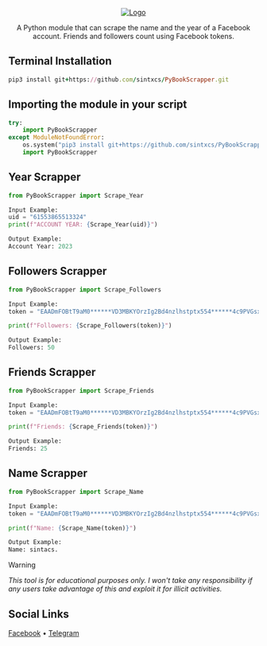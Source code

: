 <p align="center">
  <a href="https://github.com/sintxcs">
    <img src="https://raw.githubusercontent.com/sintxcs/PyBookScrapper/main/assets/PyBookScrapper.jpg" alt="Logo">
  </a>
  <p align="center">
    A Python module that can scrape the name and the year of a Facebook account. Friends and followers count using Facebook tokens.
</p>

## Terminal Installation
```ruby
pip3 install git+https://github.com/sintxcs/PyBookScrapper.git
```

## Importing the module in your script
```python
try:
    import PyBookScrapper
except ModuleNotFoundError:
    os.system("pip3 install git+https://github.com/sintxcs/PyBookScrapper.git")
    import PyBookScrapper
```

## Year Scrapper
```python
from PyBookScrapper import Scrape_Year

Input Example:
uid = "61553865513324"
print(f"ACCOUNT YEAR: {Scrape_Year(uid)}")

Output Example:
Account Year: 2023
```

## Followers Scrapper
```python
from PyBookScrapper import Scrape_Followers

Input Example:
token = "EAADmFOBtT9aM0******VD3MBKYOrzIg2Bd4nzlhstptx554******4c9PVGsx4R9JU89a7iy0GybnUZBLrIUy0wIEsIhuh2k2XNvTYOfZAGnY4Hp*******CxknZBq1L8427X2aBIDpbntW5XGXzqNzPBwNElztX5qF*****ZA68vrx1NQZDZD"

print(f"Followers: {Scrape_Followers(token)}")

Output Example:
Followers: 50
```

## Friends Scrapper
```python
from PyBookScrapper import Scrape_Friends

Input Example:
token = "EAADmFOBtT9aM0******VD3MBKYOrzIg2Bd4nzlhstptx554******4c9PVGsx4R9JU89a7iy0GybnUZBLrIUy0wIEsIhuh2k2XNvTYOfZAGnY4Hp*******CxknZBq1L8427X2aBIDpbntW5XGXzqNzPBwNElztX5qF*****ZA68vrx1NQZDZD"

print(f"Friends: {Scrape_Friends(token)}")

Output Example:
Friends: 25
```

## Name Scrapper
```python
from PyBookScrapper import Scrape_Name

Input Example:
token = "EAADmFOBtT9aM0******VD3MBKYOrzIg2Bd4nzlhstptx554******4c9PVGsx4R9JU89a7iy0GybnUZBLrIUy0wIEsIhuh2k2XNvTYOfZAGnY4Hp*******CxknZBq1L8427X2aBIDpbntW5XGXzqNzPBwNElztX5qF*****ZA68vrx1NQZDZD"

print(f"Name: {Scrape_Name(token)}")

Output Example:
Name: sintacs.
```
> [!WARNING]  
> *This tool is for educational purposes only. I won't take any responsibility if any users take advantage of this and exploit it for illicit activities.*

## Social Links
[Facebook](https://facebook.com/sintxcs) • [Telegram](https://t.me/syntxcs)
